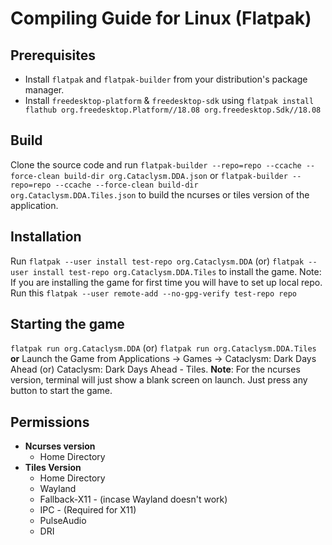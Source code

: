 # Compiling Guide for Linux (Flatpak)

## Prerequisites

- Install `flatpak` and `flatpak-builder` from your distribution's package manager.
- Install `freedesktop-platform` & `freedesktop-sdk` using `flatpak install flathub org.freedesktop.Platform//18.08 org.freedesktop.Sdk//18.08`

## Build

Clone the source code and run `flatpak-builder --repo=repo --ccache --force-clean build-dir org.Cataclysm.DDA.json` or `flatpak-builder --repo=repo --ccache --force-clean build-dir org.Cataclysm.DDA.Tiles.json` to build the ncurses or tiles version of the application.

## Installation

Run `flatpak --user install test-repo org.Cataclysm.DDA` (or) `flatpak --user install test-repo org.Cataclysm.DDA.Tiles` to install the game.
Note: If you are installing the game for first time you will have to set up local repo. Run this `flatpak --user remote-add --no-gpg-verify test-repo repo`

## Starting the game

`flatpak run org.Cataclysm.DDA` (or) `flatpak run org.Cataclysm.DDA.Tiles`
**or**
Launch the Game from Applications -> Games -> Cataclysm: Dark Days Ahead (or) Cataclysm: Dark Days Ahead - Tiles.
**Note**: For the ncurses version, terminal will just show a blank screen on launch. Just press any button to start the game. 

## Permissions

- **Ncurses version**
  - Home Directory
- **Tiles Version**
  - Home Directory
  - Wayland
  - Fallback-X11 - (incase Wayland doesn't work)
  - IPC - (Required for X11)
  - PulseAudio
  - DRI
